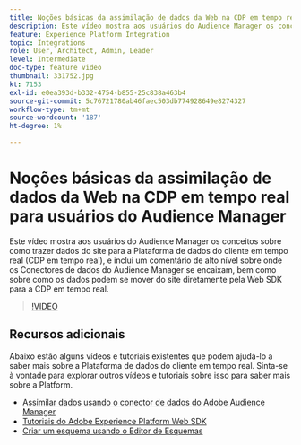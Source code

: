 ```yaml
---
title: Noções básicas da assimilação de dados da Web na CDP em tempo real para usuários do Audience Manager
description: Este vídeo mostra aos usuários do Audience Manager os conceitos sobre como trazer dados do site para a Plataforma de dados do cliente em tempo real (CDP em tempo real), e inclui um comentário de alto nível sobre onde os Conectores de dados do Audience Manager se encaixam, bem como sobre como os dados podem se mover do site diretamente pela Web SDK para a CDP em tempo real.
feature: Experience Platform Integration
topic: Integrations
role: User, Architect, Admin, Leader
level: Intermediate
doc-type: feature video
thumbnail: 331752.jpg
kt: 7153
exl-id: e0ea393d-b332-4754-b855-25c838a463b4
source-git-commit: 5c76721780ab46faec503db774928649e8274327
workflow-type: tm+mt
source-wordcount: '187'
ht-degree: 1%

---
```


# Noções básicas da assimilação de dados da Web na CDP em tempo real para usuários do Audience Manager

Este vídeo mostra aos usuários do Audience Manager os conceitos sobre como trazer dados do site para a Plataforma de dados do cliente em tempo real (CDP em tempo real), e inclui um comentário de alto nível sobre onde os Conectores de dados do Audience Manager se encaixam, bem como sobre como os dados podem se mover do site diretamente pela Web SDK para a CDP em tempo real.

>[!VIDEO](https://video.tv.adobe.com/v/331752/?quality=12&learn=on)

## Recursos adicionais

Abaixo estão alguns vídeos e tutoriais existentes que podem ajudá-lo a saber mais sobre a Plataforma de dados do cliente em tempo real. Sinta-se à vontade para explorar outros vídeos e tutoriais sobre isso para saber mais sobre a Platform.

* [Assimilar dados usando o conector de dados do Adobe Audience Manager](https://experienceleague.adobe.com/docs/platform-learn/tutorials/sources/ingest-data-from-aam.html?lang=en#sources)
* [Tutoriais do Adobe Experience Platform Web SDK](https://experienceleague.adobe.com/docs/web-sdk-learn/tutorials/overview.html?lang=en)
* [Criar um esquema usando o Editor de Esquemas](https://experienceleague.adobe.com/docs/experience-platform/xdm/tutorials/create-schema-ui.html?lang=en#getting-started)
